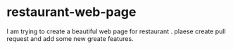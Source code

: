 # restaurant-web-page
I am trying to create a beautiful web page for restaurant . plaese create pull request and add some new greate features.
